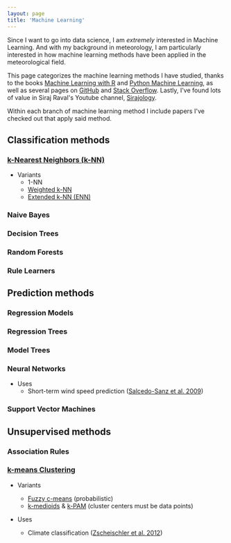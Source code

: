 ```yaml
---
layout: page
title: 'Machine Learning'
---
```


Since I want to go into data science, I am *extremely* interested in Machine Learning. And with my background in meteorology, I am particularly interested in how machine learning methods have been applied in the meteorological field.

This page categorizes the machine learning methods I have studied, thanks to the books [Machine Learning with R](https://www.amazon.com/Machine-Learning-Second-Brett-Lantz/dp/1784393908/ref=pd_sbs_14_t_0?_encoding=UTF8&psc=1&refRID=8MQDWKS4ZKTNVKX2HNAH) and [Python Machine Learning](https://www.amazon.com/Python-Machine-Learning-Sebastian-Raschka/dp/1783555130/ref=sr_1_1?s=books&ie=UTF8&qid=1477502703&sr=1-1&keywords=python+machine+learning), as well as several pages on [GitHub](https://github.com/) and [Stack Overflow](http://stackoverflow.com/). Lastly, I've found lots of value in Siraj Raval's Youtube channel, [Sirajology](https://www.youtube.com/channel/UCWN3xxRkmTPmbKwht9FuE5A).

Within each branch of machine learning method I include papers I've checked out that apply said method.

## Classification methods

### [k-Nearest Neighbors (k-NN)](https://en.wikipedia.org/wiki/K-nearest_neighbors_algorithm)

* Variants
  + 1-NN
  + [Weighted k-NN](https://en.wikipedia.org/wiki/K-nearest_neighbors_algorithm#The_weighted_nearest_neighbour_classifier)
  + [Extended k-NN (ENN)](https://en.wikipedia.org/wiki/K-nearest_neighbors_algorithm#Extension_of_k-NN_.28ENN.29_for_classification)

### Naive Bayes

### Decision Trees

### Random Forests

### Rule Learners

## Prediction methods

### Regression Models

### Regression Trees

### Model Trees

### Neural Networks

* Uses
  + Short-term wind speed prediction ([Salcedo-Sanz et al. 2009](http://www.sciencedirect.com/science/article/pii/S096014810800390X))

### Support Vector Machines

## Unsupervised methods

### Association Rules

### [k-means Clustering](https://en.wikipedia.org/wiki/K-means_clustering)

* Variants
  + [Fuzzy c-means](https://en.wikipedia.org/wiki/Fuzzy_clustering#Fuzzy_C-means_Clustering) (probabilistic)
  + [k-medioids](https://en.wikipedia.org/wiki/K-medoids) & [k-PAM](https://en.wikipedia.org/wiki/K-medoids#Algorithms) (cluster centers must be data points)

* Uses
  + Climate classification ([Zscheischler et al. 2012](http://www.sciencedirect.com/science/article/pii/S1877050912002177]))

